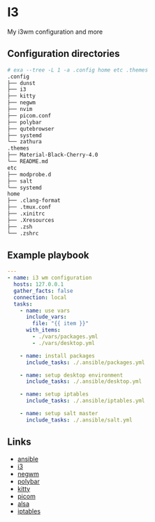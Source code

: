# I3

My i3wm configuration and more

## Configuration directories

```bash
# exa --tree -L 1 -a .config home etc .themes
.config
├── dunst
├── i3
├── kitty
├── negwm
├── nvim
├── picom.conf
├── polybar
├── qutebrowser
├── systemd
└── zathura
.themes
├── Material-Black-Cherry-4.0
└── README.md
etc
├── modprobe.d
├── salt
└── systemd
home
├── .clang-format
├── .tmux.conf
├── .xinitrc
├── .Xresources
├── .zsh
└── .zshrc
```

## Example playbook

```yaml
---
- name: i3 wm configuration
  hosts: 127.0.0.1
  gather_facts: false
  connection: local
  tasks:
    - name: use vars
      include_vars:
        file: "{{ item }}"
      with_items:
        - ./vars/packages.yml
        - ./vars/desktop.yml

    - name: install packages
      include_tasks: ./.ansible/packages.yml

    - name: setup desktop environment
      include_tasks: ./.ansible/desktop.yml

    - name: setup iptables
      include_tasks: ./.ansible/iptables.yml

    - name: setup salt master
      include_tasks: ./.ansible/salt.yml
```

## Links

- [ansible](https://www.ansible.com/)
- [i3](https://i3wm.org/)
- [negwm](https://github.com/neg-serg/negwm)
- [polybar](https://polybar.github.io/)
- [kitty](https://github.com/kovidgoyal/kitty)
- [picom](https://wiki.archlinux.org/title/Picom)
- [alsa](https://wiki.archlinux.org/title/Advanced_Linux_Sound_Architecture)
- [iptables](https://wiki.archlinux.org/title/Iptables)
